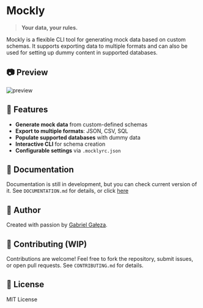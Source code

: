 # Mockly

> **Your data, your rules.**

Mockly is a flexible CLI tool for generating mock data based on custom schemas. It supports exporting data to multiple formats and can also be used for setting up dummy content in supported databases.

## 📷 Preview

![preview](https://github.com/user-attachments/assets/3184c86d-a23a-41ce-83d7-8dfa9db65f14)

## 🚀 Features

- **Generate mock data** from custom-defined schemas
- **Export to multiple formats**: JSON, CSV, SQL
- **Populate supported databases** with dummy data
- **Interactive CLI** for schema creation
- **Configurable settings** via `.mocklyrc.json`

## 📖 Documentation

Documentation is still in development, but you can check current version of it.
See `DOCUMENTATION.md` for details, or click [here](https://github.com/YoungVigz/mockly-cli/blob/main/DOCUMENTATION.md)

## 👥 Author

Created with passion by [Gabriel Gałęza](https://github.com/YoungVigz).

## 🤝 Contributing (WIP)

Contributions are welcome! Feel free to fork the repository, submit issues, or open pull requests. See `CONTRIBUTING.md` for details.

## 📜 License

MIT License

